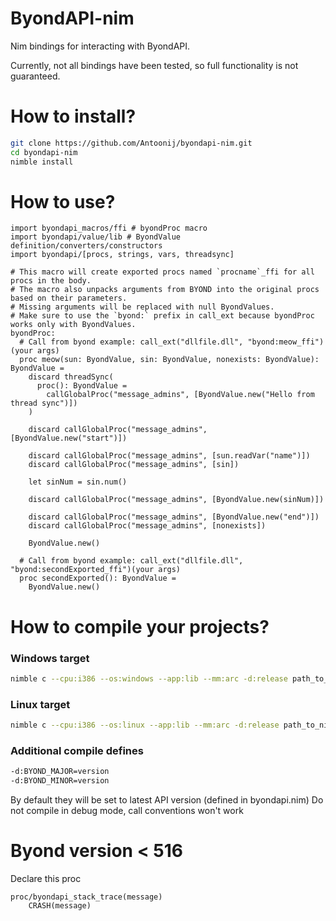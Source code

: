 # ByondAPI-nim
Nim bindings for interacting with ByondAPI.

Currently, not all bindings have been tested, so full functionality is not guaranteed.

# How to install?

```bash
git clone https://github.com/Antoonij/byondapi-nim.git
cd byondapi-nim
nimble install
```

# How to use?
```
import byondapi_macros/ffi # byondProc macro
import byondapi/value/lib # ByondValue definition/converters/constructors
import byondapi/[procs, strings, vars, threadsync]

# This macro will create exported procs named `procname`_ffi for all procs in the body.
# The macro also unpacks arguments from BYOND into the original procs based on their parameters.
# Missing arguments will be replaced with null ByondValues.
# Make sure to use the `byond:` prefix in call_ext because byondProc works only with ByondValues.
byondProc:
  # Call from byond example: call_ext("dllfile.dll", "byond:meow_ffi")(your args)
  proc meow(sun: ByondValue, sin: ByondValue, nonexists: ByondValue): ByondValue =
    discard threadSync(
      proc(): ByondValue = 
        callGlobalProc("message_admins", [ByondValue.new("Hello from thread sync")])
    )

    discard callGlobalProc("message_admins", [ByondValue.new("start")])

    discard callGlobalProc("message_admins", [sun.readVar("name")])
    discard callGlobalProc("message_admins", [sin])

    let sinNum = sin.num()

    discard callGlobalProc("message_admins", [ByondValue.new(sinNum)])

    discard callGlobalProc("message_admins", [ByondValue.new("end")])
    discard callGlobalProc("message_admins", [nonexists])

    ByondValue.new()

  # Call from byond example: call_ext("dllfile.dll", "byond:secondExported_ffi")(your args)
  proc secondExported(): ByondValue = 
    ByondValue.new()
```

# How to compile your projects?

### Windows target
```bash
nimble c --cpu:i386 --os:windows --app:lib --mm:arc -d:release path_to_nim_file.nim
```

### Linux target
```bash
nimble c --cpu:i386 --os:linux --app:lib --mm:arc -d:release path_to_nim_file.nim
```

### Additional compile defines

```bash
-d:BYOND_MAJOR=version
-d:BYOND_MINOR=version
```

By default they will be set to latest API version (defined in byondapi.nim)
Do not compile in debug mode, call conventions won't work

# Byond version < 516

Declare this proc

```
proc/byondapi_stack_trace(message)
	CRASH(message)
```
